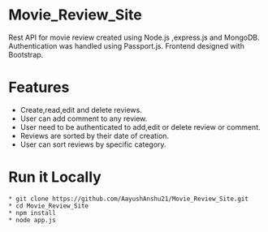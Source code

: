 # Movie_Review_Site
Rest API for movie review created using Node.js ,express.js and MongoDB. Authentication was handled using Passport.js. Frontend designed with Bootstrap.
# Features

* Create,read,edit and delete reviews.
* User can add comment to any review.
* User need to be authenticated to add,edit or delete review or comment.
* Reviews are sorted by their date of creation.
* User can sort reviews by specific category.

# Run it Locally
```
* git clone https://github.com/AayushAnshu21/Movie_Review_Site.git
* cd Movie_Review_Site
* npm install
* node app.js
```
